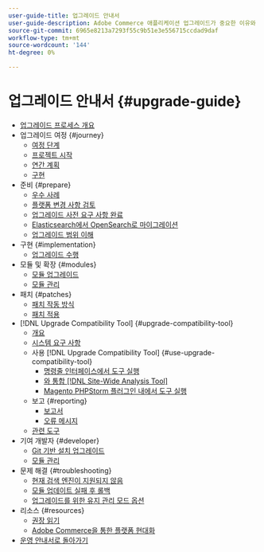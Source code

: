 ```yaml
---
user-guide-title: 업그레이드 안내서
user-guide-description: Adobe Commerce 애플리케이션 업그레이드가 중요한 이유와 업그레이드를 성공적으로 계획하고 실행하는 방법을 알아보십시오.
source-git-commit: 6965e8213a7293f55c9b51e3e556715ccdad9daf
workflow-type: tm+mt
source-wordcount: '144'
ht-degree: 0%

---
```



# 업그레이드 안내서 {#upgrade-guide}

- [업그레이드 프로세스 개요](overview.md)
- 업그레이드 여정 {#journey}
   - [여정 단계](journey/phases.md)
   - [프로젝트 시작](journey/project-launch.md)
   - [연간 계획](journey/annual-planning.md)
   - [구현](journey/implementation.md)
- 준비 {#prepare}
   - [우수 사례](prepare/best-practices.md)
   - [플랫폼 변경 사항 검토](prepare/platform-changes.md)
   - [업그레이드 사전 요구 사항 완료](prepare/prerequisites.md)
   - [Elasticsearch에서 OpenSearch로 마이그레이션](prepare/opensearch-migration.md)
   - [업그레이드 범위 이해](prepare/scope.md)
- 구현 {#implementation}
   - [업그레이드 수행](implementation/perform-upgrade.md)
- 모듈 및 확장 {#modules}
   - [모듈 업그레이드](modules/upgrade.md)
   - [모듈 관리](modules/manage.md)
- 패치 {#patches}
   - [패치 작동 방식](patches/overview.md)
   - [패치 적용](patches/apply.md)
- [!DNL Upgrade Compatibility Tool] {#upgrade-compatibility-tool}
   - [개요](upgrade-compatibility-tool/overview.md)
   - [시스템 요구 사항](upgrade-compatibility-tool/prerequisites.md)
   - 사용 [!DNL Upgrade Compatibility Tool] {#use-upgrade-compatibility-tool}
      - [명령줄 인터페이스에서 도구 실행](upgrade-compatibility-tool/run.md)
      - [와 통합 [!DNL Site-Wide Analysis Tool]](upgrade-compatibility-tool/integrate-analysis-tool.md)
      - [Magento PHPStorm 플러그인 내에서 도구 실행](upgrade-compatibility-tool/run-configuration-phpstorm-plugin.md)
   - 보고 {#reporting}
      - [보고서](upgrade-compatibility-tool/reports.md)
      - [오류 메시지](upgrade-compatibility-tool/error-messages.md)
   - [관련 도구](upgrade-compatibility-tool/related-tools.md)
- 기여 개발자 {#developer}
   - [Git 기반 설치 업그레이드](developer/git-installs.md)
   - [모듈 관리](developer/manage-modules.md)
- 문제 해결 {#troubleshooting}
   - [현재 검색 엔진이 지원되지 않음](troubleshooting/search-engine-not-supported.md)
   - [모듈 업데이트 실패 후 롤백](troubleshooting/roll-back-after-update-failure.md)
   - [업그레이드를 위한 유지 관리 모드 옵션](troubleshooting/maintenance-mode-options.md)
- 리소스 {#resources}
   - [권장 읽기](resources/recommended-reading.md)
   - [Adobe Commerce을 통한 플랫폼 현대화](resources/recommended-upgrade-paths.md)
- [운영 안내서로 돌아가기](https://experienceleague.adobe.com/docs/commerce-operations/operational-guides/home.html)

